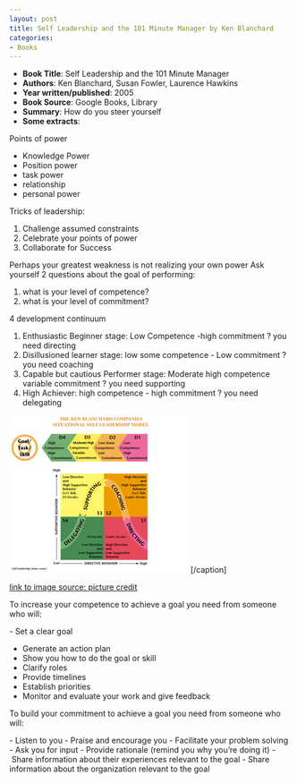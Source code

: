 ```yaml
---
layout: post
title: Self Leadership and the 101 Minute Manager by Ken Blanchard
categories:
- Books
---
```


- **Book Title**: Self Leadership and the 101 Minute Manager
- **Authors**: Ken Blanchard, Susan Fowler, Laurence Hawkins
- **Year written/published**: 2005
- **Book Source**: Google Books, Library
- **Summary**: How do you steer yourself
- **Some extracts**:

Points of power

- Knowledge Power
- Position power
- task power
- relationship
- personal power

Tricks of leadership:

1. Challenge assumed constraints
2. Celebrate your points of power
3. Collaborate for Success

Perhaps your greatest weakness is not realizing your own power Ask yourself 2 questions about the goal of performing:

1. what is your level of competence?
2. what is your level of commitment?

4 development continuum

1. Enthusiastic Beginner stage: Low Competence -high commitment ? you need directing
2. Disillusioned learner stage: low some competence - Low commitment ? you need coaching
3. Capable but cautious Performer stage: Moderate high competence variable commitment ? you need supporting
4. High Achiever: high competence - high commitment ? you need delegating

![](/img/self_leadership_model.jpg) [/caption]

[link to image source: picture credit](http://www.peace.ca/self_leadership_model.jpg)

To increase your competence to achieve a goal you need from someone who will:

- Set a clear goal
- Generate an action plan
- Show you how to do the goal or skill
- Clarify roles
- Provide timelines
- Establish priorities
- Monitor and evaluate your work and give feedback

To build your commitment to achieve a goal you need from someone who will:

- Listen to you
- Praise and encourage you
- Facilitate your problem solving
- Ask you for input
- Provide rationale (remind you why you’re doing it)
- Share information about their experiences relevant to the goal
- Share information about the organization relevant to the goal
